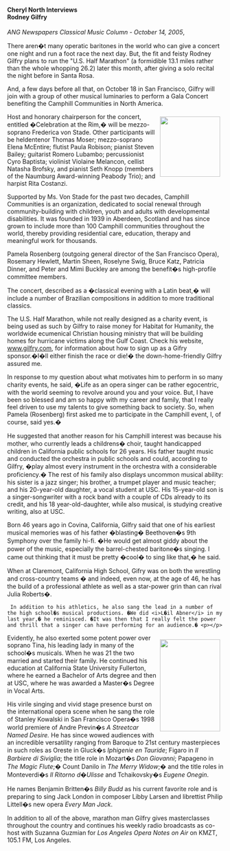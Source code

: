 <!-- MAIN TABLE -->
<tr class="table_main" >
<td class="td_center" valign="top">



<!-- PAGE TITLE -->


<h4>Cheryl North Interviews<br /> Rodney Gilfry</h4>
<p></p>



<!-- NEWSPAPER TITLE AND DATE -->
<i>ANG Newspapers Classical Music Column - October 14, 2005</i>,

<p></p>
<p></p>

There aren�t many operatic baritones in the world who can give a concert one night and run a foot race the next day.  But, the fit and feisty Rodney Gilfry plans to run the "U.S. Half Marathon" (a formidible 13.1 miles rather than the whole whopping 26.2) later this month, after giving a solo recital the night before in Santa Rosa. <p></p> 

And, a few days before all that, on October 18 in San Francisco, Gilfry will join with a group of other musical luminaries to perform a Gala Concert benefiting the Camphill Communities in North America.<p></p>  

<img height=140 hspace=8 src="images/thm_gilfry.jpg" width=140 align=right vspace=8 />

Host and honorary chairperson for the concert, entitled �Celebration at the Rim,� will be mezzo-soprano Frederica von Stade.  Other participants will be heldentenor Thomas Moser; mezzo-soprano Elena McEntire; flutist Paula Robison; pianist Steven Bailey; guitarist Romero Lubambo; percussionist Cyro Baptista; violinist Violaine Melancon, cellist Natasha Brofsky, and pianist Seth Knopp (members of the Naumburg Award-winning Peabody Trio); and harpist Rita Costanzi.  <p></p>

Supported by Ms. Von Stade for the past two decades, Camphill Communities is an  organization, dedicated to social renewal through community-building with children, youth and adults with developmental disabilities. It was founded in 1939 in Aberdeen, Scotland and has since grown to include more than 100 Camphill communities throughout the world, thereby providing residential care, education, therapy and meaningful work for thousands.  <p></p>
     
Pamela Rosenberg (outgoing general director of the San Francisco Opera), Rosemary Hewlett, Martin Sheen, Roselyne Swig, Bruce Katz, Patricia Dinner, and Peter and Mimi Buckley are among the benefit�s high-profile committee members. <p></p>
 
The concert, described as a �classical evening with a Latin beat,� will include a number of Brazilian compositions in addition to more traditional classics. <p></p>
     
The U.S. Half Marathon, while not really designed as a charity event, is being used as such by Gilfry to raise money for Habitat for Humanity, the worldwide ecumenical Christian housing ministry that will be building homes for hurricane victims along the Gulf Coast.  Check his website, <a href="http://www.gilfry.com">www.gilfry.com</a>, for information about how to sign up as a Gifry sponsor.�I�ll either finish the race or die!� the down-home-friendly Gilfry assured me. <p></p> 
    
In response to my question about what motivates him to perform in so many charity events, he said, �Life as an opera singer can be rather egocentric, with the world seeming to revolve around you and your voice.  But, I have been so blessed and am so happy with my career and family, 
that I really feel driven to use my talents to give something back to society.  So, when Pamela (Rosenberg) first asked me to participate in the Camphill event, I, of course, said  yes.� <p></p>

He suggested that another reason for his Camphill interest was because his mother, who currently leads a childrens� choir, taught handicapped children in California public schools for 26 years. His father taught music and conducted the orchestra in public schools and could, according to Gilfry, �play almost every instrument in the orchestra with a considerable proficiency.� The rest of his family also displays uncommon musical ability: his sister is a jazz singer; his brother, a trumpet player and music teacher; and his 20-year-old daughter, a vocal student at USC.  His 15-year-old son is a singer-songwriter with a rock band with a couple of CDs already to its credit, and his 18 year-old-daughter, while also musical, is studying creative writing, also at USC. <p></p>

Born 46 years ago in Covina, California, Gilfry said that one of his earliest musical memories was  of his father �blasting�  Beethoven�s 9th Symphony over the family hi-fi.
�He would get almost giddy about the power of the music, especially the barrel-chested baritone�s singing. I came out thinking that it must be pretty �cool� to sing like that,� he said.<p></p>

When at Claremont, California High School, Gifry was on both the wrestling and cross-country teams � and indeed, even now, at the age of 46, he has the build of a professional athlete as well as a star-power grin than can rival Julia Roberts�.<p></p>

     In addition to his athletics, he also sang the lead in a number of the high school�s musical productions. �We did <i>L�il Abner</i> in my last year,� he reminisced. �It was then that I really felt the power and thrill that a singer can have performing for an audience.� <p></p> 

<img height=214 hspace=8  src="images/gilfry.jpg" width=140  align=right vspace=12 />

Evidently, he also exerted some potent power over soprano Tina, his leading lady in many of the school�s musicals. When he was 21 the two married and started their family. He continued his education at California State University Fullerton, where he earned a Bachelor of Arts degree and then at USC, where he was awarded a Master�s Degree in Vocal Arts. <p></p>
 
His virile singing and vivid stage presence burst on the international opera scene when he sang the role of Stanley Kowalski in San Francisco Opera�s 1998 world premiere of Andre Previn�s <i>A Streetcar Named Desire.</i>  He has since wowed audiences with an incredible versatility ranging from Baroque to 21st century masterpieces in such roles as Oreste in Gluck�s <i>Iphigenie en Tauride</i>; Figaro in <i>Il Barbiere di Siviglia</i>; the title role in Mozart�s <i>Don Giovanni</i>; Papageno in <i>The Magic Flute</i>;� Count Danilo in <i>The Merry Widow</i>;� and the title roles in Monteverdi�s <i>Il Ritorno d�Ulisse</i> and Tchaikovsky�s <i>Eugene Onegin</i>.<p></p>
      
He names Benjamin Britten�s <i>Billy Budd</i> as his current favorite role and is preparing to sing Jack London in composer Libby Larsen and librettist Philip Littell�s new opera <i>Every Man Jack</i>.<p></p>
   
In addition to all of the above, marathon man Gilfry gives masterclasses throughout the country and continues his weekly radio broadcasts as co-host with Suzanna Guzmian for <i>Los Angeles Opera Notes on Air</i> on KMZT, 105.1 FM, Los Angeles.  



<!-- LEFT TO RIGHT CELL CHANGE -->
</td><td class="td_right">


</p>

</td></tr></table>


</td></tr></table>
</td></tr></table>

<br /><br />


<img src="images/btn_articles_on.gif" height="1" width="1" />
<img src="images/btn_casestudies_on.gif" height="1" width="1" />
<img src="images/btn_cheryl_on.gif" height="1" width="1" />
<img src="images/btn_cheryl_p_on.gif" height="1" width="1" />
<img src="images/btn_clients_on.gif" height="1" width="1" />
<img src="images/btn_contact_on.gif" height="1" width="1" />
<img src="images/btn_history_on.gif" height="1" width="1" />
<img src="images/btn_home_on.gif" height="1" width="1" />
<img src="images/btn_interviews_on.gif" height="1" width="1" />
<img src="images/btn_resume_on.gif" height="1" width="1" />
<img src="images/btn_reviews_on.gif" height="1" width="1" />
<img src="images/btn_services_on.gif" height="1" width="1" />
<img src="images/btn_warner_on.gif" height="1" width="1" />
<img src="images/btn_warner_p_on.gif" height="1" width="1" />

<!-- EXTERNAL LINKS -->
<div style="position: absolute; top: -20px; left: -20px;">
<a href="http://www.dunningmarketing.com">.</a>
<a href="http://www.witnessamerica.com">.</a>
<a href="http://www.witnessamerica.com/camcorders">.</a>
<a href="http://www.ksql.com">.</a>
<a href="http://www.ascendaviation.com">.</a>
<a href="http://www.echovalleysupply.com">.</a>
<a href="http://www.northworks.net">.</a>
<a href="http://www.attainia.com">.</a>
<a href="http://www.briandunning.com">.</a>
</div>
<!-- END EXTERNAL LINKS -->

</body>
</html>
